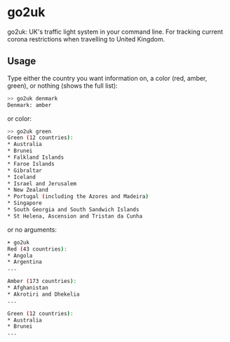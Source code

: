 # go2uk
go2uk: UK's traffic light system in your command line. For tracking current corona restrictions when travelling to United Kingdom.

## Usage

Type either the country you want information on, a color (red, amber, green), or nothing (shows the full list):

```bash
>> go2uk denmark
Denmark: amber
```
or color:
```bash
>> go2uk green
Green (12 countries):
* Australia
* Brunei
* Falkland Islands
* Faroe Islands
* Gibraltar
* Iceland
* Israel and Jerusalem
* New Zealand
* Portugal (including the Azores and Madeira)
* Singapore
* South Georgia and South Sandwich Islands
* St Helena, Ascension and Tristan da Cunha
```
or no arguments:
```bash
➤ go2uk
Red (43 countries):
* Angola
* Argentina
...

Amber (173 countries):
* Afghanistan
* Akrotiri and Dhekelia
...

Green (12 countries):
* Australia
* Brunei
...
```
